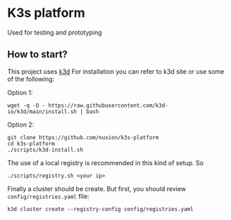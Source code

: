 # K3s platform

Used for testing and prototyping

## How to start?

This project uses [k3d](https://k3d.io/v5.4.4/)
For installation you can refer to k3d site or use some of the following:

Option 1: 
```
wget -q -O - https://raw.githubusercontent.com/k3d-io/k3d/main/install.sh | bash
```

Option 2:
```
git clone https://github.com/nuxion/k3s-platform
cd k3s-platform
./scripts/k3d-install.sh
```
The use of a local registry is recommended in this kind of setup. So 
```
./scripts/registry.sh <your ip>
```

Finally a cluster should be create. But first, you should review `config/registries.yaml` file:

```
k3d cluster create --registry-config config/registries.yaml
```

